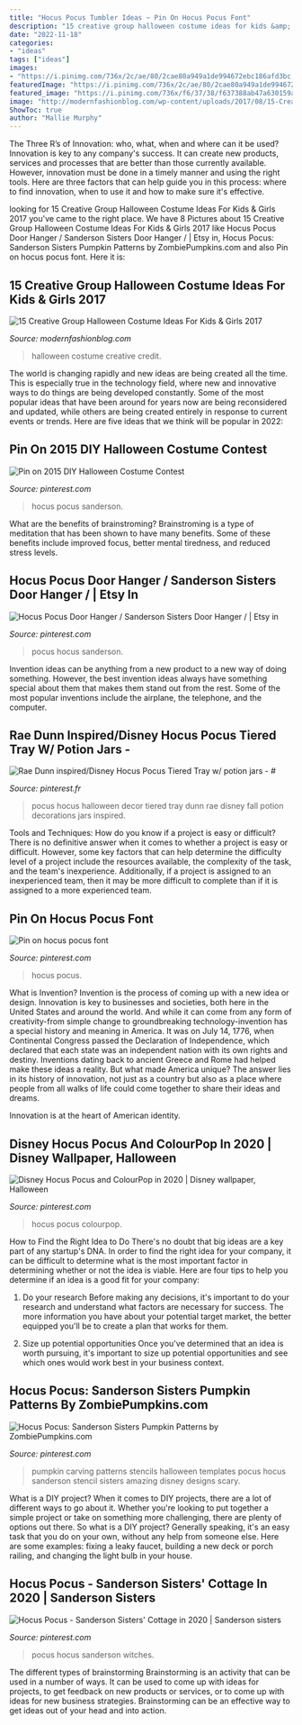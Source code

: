 ```yaml
---
title: "Hocus Pocus Tumbler Ideas ~ Pin On Hocus Pocus Font"
description: "15 creative group halloween costume ideas for kids &amp; girls 2017"
date: "2022-11-18"
categories:
- "ideas"
tags: ["ideas"]
images:
- "https://i.pinimg.com/736x/2c/ae/80/2cae80a949a1de994672ebc186afd3bc.jpg"
featuredImage: "https://i.pinimg.com/736x/2c/ae/80/2cae80a949a1de994672ebc186afd3bc.jpg"
featured_image: "https://i.pinimg.com/736x/f6/37/38/f637388ab47a630159ac72004766c20a.jpg"
image: "http://modernfashionblog.com/wp-content/uploads/2017/08/15-Creative-Group-Halloween-Costume-Ideas-For-Kids-Girls-2017-11.jpg"
ShowToc: true
author: "Mallie Murphy"
---
```



The Three R’s of Innovation: who, what, when and where can it be used?
Innovation is key to any company's success. It can create new products, services and processes that are better than those currently available. However, innovation must be done in a timely manner and using the right tools. Here are three factors that can help guide you in this process: where to find innovation, when to use it and how to make sure it's effective.

	

		
looking for 15 Creative Group Halloween Costume Ideas For Kids &amp; Girls 2017 you've came to the right place. We have 8 Pictures about 15 Creative Group Halloween Costume Ideas For Kids &amp; Girls 2017 like Hocus Pocus Door Hanger / Sanderson Sisters Door Hanger / | Etsy in, Hocus Pocus: Sanderson Sisters Pumpkin Patterns by ZombiePumpkins.com and also Pin on hocus pocus font. Here it is:
		
    
## 15 Creative Group Halloween Costume Ideas For Kids &amp; Girls 2017

<img loading=lazy src="http://modernfashionblog.com/wp-content/uploads/2017/08/15-Creative-Group-Halloween-Costume-Ideas-For-Kids-Girls-2017-11.jpg" onerror="this.onerror=null;this.src='https://tse1.mm.bing.net/th?id=OIP.f2iW82ir4PQGeB6jcZ8-eAAAAA&amp;pid=15.1';" alt="15 Creative Group Halloween Costume Ideas For Kids &amp; Girls 2017">

_Source: modernfashionblog.com_

>halloween costume creative credit. 

	

The world is changing rapidly and new ideas are being created all the time. This is especially true in the technology field, where new and innovative ways to do things are being developed constantly. Some of the most popular ideas that have been around for years now are being reconsidered and updated, while others are being created entirely in response to current events or trends. Here are five ideas that we think will be popular in 2022:

    
## Pin On 2015 DIY Halloween Costume Contest

<img loading=lazy src="https://i.pinimg.com/736x/b8/25/fb/b825fbca32972a0b6bc2a0e674b5828d--homemade-costumes-diy-costumes.jpg" onerror="this.onerror=null;this.src='https://tse2.mm.bing.net/th?id=OIP.c-Rra6zBOYadC_KHNFqsRQHaLH&amp;pid=15.1';" alt="Pin on 2015 DIY Halloween Costume Contest">

_Source: pinterest.com_

>hocus pocus sanderson. 

	

What are the benefits of brainstroming?
Brainstroming is a type of meditation that has been shown to have many benefits. Some of these benefits include improved focus, better mental tiredness, and reduced stress levels.

    
## Hocus Pocus Door Hanger / Sanderson Sisters Door Hanger / | Etsy In

<img loading=lazy src="https://i.pinimg.com/736x/b5/75/e2/b575e22f84ba247517908eddef7ee1d1.jpg" onerror="this.onerror=null;this.src='https://tse3.mm.bing.net/th?id=OIP.geg46x7FjcAsDpm8MqMghAHaJ3&amp;pid=15.1';" alt="Hocus Pocus Door Hanger / Sanderson Sisters Door Hanger / | Etsy in">

_Source: pinterest.com_

>pocus hocus sanderson. 

	

Invention ideas can be anything from a new product to a new way of doing something. However, the best invention ideas always have something special about them that makes them stand out from the rest. Some of the most popular inventions include the airplane, the telephone, and the computer.

    
## Rae Dunn Inspired/Disney Hocus Pocus Tiered Tray W/ Potion Jars - #

<img loading=lazy src="https://i.pinimg.com/originals/4c/68/a0/4c68a00c624ee052675b66dc6f4df412.jpg" onerror="this.onerror=null;this.src='https://tse4.mm.bing.net/th?id=OIP.zZjuGsrhrlrxC7PqBBqFnwHaJ4&amp;pid=15.1';" alt="Rae Dunn inspired/Disney Hocus Pocus Tiered Tray w/ potion jars - #">

_Source: pinterest.fr_

>pocus hocus halloween decor tiered tray dunn rae disney fall potion decorations jars inspired. 

	

Tools and Techniques: How do you know if a project is easy or difficult?
There is no definitive answer when it comes to whether a project is easy or difficult. However, some key factors that can help determine the difficulty level of a project include the resources available, the complexity of the task, and the team's inexperience. Additionally, if a project is assigned to an inexperienced team, then it may be more difficult to complete than if it is assigned to a more experienced team.

    
## Pin On Hocus Pocus Font

<img loading=lazy src="https://i.pinimg.com/736x/1b/c2/81/1bc281bdf1694babbaf6af6e5430785b.jpg" onerror="this.onerror=null;this.src='https://tse1.mm.bing.net/th?id=OIP.nrsDyAlTJ85PsQTAiI9LswHaFS&amp;pid=15.1';" alt="Pin on hocus pocus font">

_Source: pinterest.com_

>hocus pocus. 

	

What is Invention?
Invention is the process of coming up with a new idea or design. Innovation is key to businesses and societies, both here in the United States and around the world. And while it can come from any form of creativity-from simple change to groundbreaking technology-invention has a special history and meaning in America.
It was on July 14, 1776, when Continental Congress passed the Declaration of Independence, which declared that each state was an independent nation with its own rights and destiny. Inventions dating back to ancient Greece and Rome had helped make these ideas a reality. But what made America unique? The answer lies in its history of innovation, not just as a country but also as a place where people from all walks of life could come together to share their ideas and dreams.

Innovation is at the heart of American identity.

    
## Disney Hocus Pocus And ColourPop In 2020 | Disney Wallpaper, Halloween

<img loading=lazy src="https://i.pinimg.com/736x/6a/e7/5b/6ae75bbcc92bde6acae1388805f6b056.jpg" onerror="this.onerror=null;this.src='https://tse4.mm.bing.net/th?id=OIP.fO1Uoggr06No8RyzFLxBkQHaNK&amp;pid=15.1';" alt="Disney Hocus Pocus and ColourPop in 2020 | Disney wallpaper, Halloween">

_Source: pinterest.com_

>hocus pocus colourpop. 

	

How to Find the Right Idea to Do
There's no doubt that big ideas are a key part of any startup's DNA. In order to find the right idea for your company, it can be difficult to determine what is the most important factor in determining whether or not the idea is viable. Here are four tips to help you determine if an idea is a good fit for your company:
1. Do your research
 Before making any decisions, it's important to do your research and understand what factors are necessary for success. The more information you have about your potential target market, the better equipped you'll be to create a plan that works for them.

2. Size up potential opportunities
Once you've determined that an idea is worth pursuing, it's important to size up potential opportunities and see which ones would work best in your business context.

    
## Hocus Pocus: Sanderson Sisters Pumpkin Patterns By ZombiePumpkins.com

<img loading=lazy src="https://i.pinimg.com/736x/f6/37/38/f637388ab47a630159ac72004766c20a.jpg" onerror="this.onerror=null;this.src='https://tse3.mm.bing.net/th?id=OIP.MLzfmj0h6zY_C-iRS4KqugHaFj&amp;pid=15.1';" alt="Hocus Pocus: Sanderson Sisters Pumpkin Patterns by ZombiePumpkins.com">

_Source: pinterest.com_

>pumpkin carving patterns stencils halloween templates pocus hocus sanderson stencil sisters amazing disney designs scary. 

	

What is a DIY project?
When it comes to DIY projects, there are a lot of different ways to go about it. Whether you're looking to put together a simple project or take on something more challenging, there are plenty of options out there. So what is a DIY project? Generally speaking, it's an easy task that you do on your own, without any help from someone else. Here are some examples: fixing a leaky faucet, building a new deck or porch railing, and changing the light bulb in your house.

    
## Hocus Pocus - Sanderson Sisters&#039; Cottage In 2020 | Sanderson Sisters

<img loading=lazy src="https://i.pinimg.com/736x/2c/ae/80/2cae80a949a1de994672ebc186afd3bc.jpg" onerror="this.onerror=null;this.src='https://tse3.mm.bing.net/th?id=OIP.tI8xgzaNuqJj560_VjCh2gHaE8&amp;pid=15.1';" alt="Hocus Pocus - Sanderson Sisters&#039; Cottage in 2020 | Sanderson sisters">

_Source: pinterest.com_

>pocus hocus sanderson witches. 

	

The different types of brainstorming
Brainstorming is an activity that can be used in a number of ways. It can be used to come up with ideas for projects, to get feedback on new products or services, or to come up with ideas for new business strategies. Brainstorming can be an effective way to get ideas out of your head and into action.


